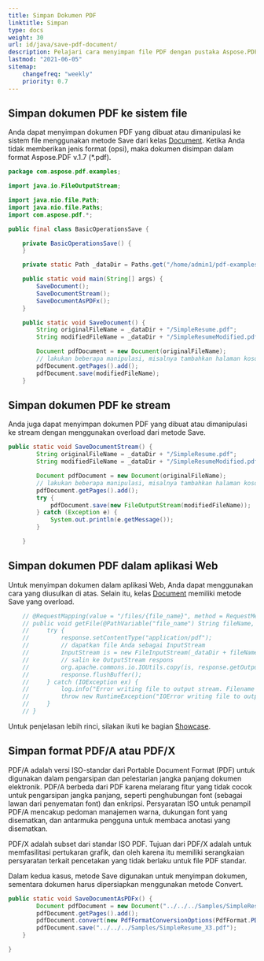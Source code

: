 ```yaml
---
title: Simpan Dokumen PDF
linktitle: Simpan
type: docs
weight: 30
url: id/java/save-pdf-document/
description: Pelajari cara menyimpan file PDF dengan pustaka Aspose.PDF untuk Java.
lastmod: "2021-06-05"
sitemap:
    changefreq: "weekly"
    priority: 0.7
---
```


## Simpan dokumen PDF ke sistem file

Anda dapat menyimpan dokumen PDF yang dibuat atau dimanipulasi ke sistem file menggunakan metode Save dari kelas [Document](https://reference.aspose.com/pdf/java/com.aspose.pdf/Document).
Ketika Anda tidak memberikan jenis format (opsi), maka dokumen disimpan dalam format Aspose.PDF v.1.7 (*.pdf).

```java
package com.aspose.pdf.examples;

import java.io.FileOutputStream;

import java.nio.file.Path;
import java.nio.file.Paths;
import com.aspose.pdf.*;

public final class BasicOperationsSave {

    private BasicOperationsSave() {
    }

    private static Path _dataDir = Paths.get("/home/admin1/pdf-examples/Samples");

    public static void main(String[] args) {
        SaveDocument();
        SaveDocumentStream();
        SaveDocumentAsPDFx();
    }

    public static void SaveDocument() {
        String originalFileName = _dataDir + "/SimpleResume.pdf";
        String modifiedFileName = _dataDir + "/SimpleResumeModified.pdf";

        Document pdfDocument = new Document(originalFileName);
        // lakukan beberapa manipulasi, misalnya tambahkan halaman kosong baru
        pdfDocument.getPages().add();
        pdfDocument.save(modifiedFileName);
    }
```


## Simpan dokumen PDF ke stream

Anda juga dapat menyimpan dokumen PDF yang dibuat atau dimanipulasi ke stream dengan menggunakan overload dari metode Save.

```java
public static void SaveDocumentStream() {
        String originalFileName = _dataDir + "/SimpleResume.pdf";
        String modifiedFileName = _dataDir + "/SimpleResumeModified.pdf";

        Document pdfDocument = new Document(originalFileName);
        // lakukan beberapa manipulasi, misalnya tambahkan halaman kosong baru
        pdfDocument.getPages().add();
        try {
            pdfDocument.save(new FileOutputStream(modifiedFileName));
        } catch (Exception e) {
            System.out.println(e.getMessage());
        }

    }

```

## Simpan dokumen PDF dalam aplikasi Web

Untuk menyimpan dokumen dalam aplikasi Web, Anda dapat menggunakan cara yang diusulkan di atas. Selain itu, kelas [Document](https://reference.aspose.com/pdf/java/com.aspose.pdf/Document) memiliki metode Save yang overload.
```java
    // @RequestMapping(value = "/files/{file_name}", method = RequestMethod.GET)
    // public void getFile(@PathVariable("file_name") String fileName, HttpServletResponse response) {
    //     try {
    //         response.setContentType("application/pdf");
    //         // dapatkan file Anda sebagai InputStream
    //         InputStream is = new FileInputStream(_dataDir + fileName);
    //         // salin ke OutputStream respons
    //         org.apache.commons.io.IOUtils.copy(is, response.getOutputStream());
    //         response.flushBuffer();
    //     } catch (IOException ex) {
    //         log.info("Error writing file to output stream. Filename was '{}'", fileName, ex);
    //         throw new RuntimeException("IOError writing file to output stream");
    //     }
    // }
```


Untuk penjelasan lebih rinci, silakan ikuti ke bagian [Showcase]().

## Simpan format PDF/A atau PDF/X

PDF/A adalah versi ISO-standar dari Portable Document Format (PDF) untuk digunakan dalam pengarsipan dan pelestarian jangka panjang dokumen elektronik. PDF/A berbeda dari PDF karena melarang fitur yang tidak cocok untuk pengarsipan jangka panjang, seperti penghubungan font (sebagai lawan dari penyematan font) dan enkripsi. Persyaratan ISO untuk penampil PDF/A mencakup pedoman manajemen warna, dukungan font yang disematkan, dan antarmuka pengguna untuk membaca anotasi yang disematkan.

PDF/X adalah subset dari standar ISO PDF. Tujuan dari PDF/X adalah untuk memfasilitasi pertukaran grafik, dan oleh karena itu memiliki serangkaian persyaratan terkait pencetakan yang tidak berlaku untuk file PDF standar.

Dalam kedua kasus, metode Save digunakan untuk menyimpan dokumen, sementara dokumen harus dipersiapkan menggunakan metode Convert.

```java
public static void SaveDocumentAsPDFx() {
        Document pdfDocument = new Document("../../../Samples/SimpleResume.pdf");
        pdfDocument.getPages().add();
        pdfDocument.convert(new PdfFormatConversionOptions(PdfFormat.PDF_X_3));
        pdfDocument.save("../../../Samples/SimpleResume_X3.pdf");
    }

}
```